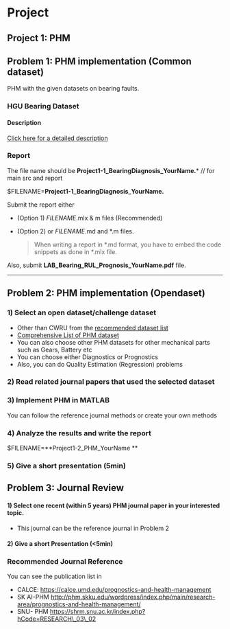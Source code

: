 # Project

## Project 1: PHM

## Problem 1: PHM implementation (Common dataset)

PHM with the given datasets on bearing faults.

### HGU Bearing Dataset

#### Description

[Click here for a detailed description](https://github.com/ykkimhgu/digitaltwinNautomation-src/blob/main/HGU%20Bearing%20Dataset%20Description.md)

### Report

The file name should be **Project1-1\_BearingDiagnosis\_YourName.**\* // for main src and report

$FILENAME=**Project1-1\_BearingDiagnosis\_YourName.**

Submit the report either

* (Option 1) $FILENAME$.mlx & m files (Recommended)
*   (Option 2) or $FILENAME$.md and \*.m files.

    > When writing a report in \*.md format, you have to embed the code snippets as done in \*.mlx file.

Also, submit **LAB\_Bearing\_RUL\_Prognosis\_YourName.pdf** file.

***

## Problem 2: PHM implementation (Opendaset)

### 1) Select an open dataset/challenge dataset

* Other than CWRU from the [recommended dataset list](https://ykkim.gitbook.io/wiki/industrial-ai/phm-dataset)
* [Comprehensive List of PHM dataset](https://github.com/ykkimhgu/digitaltwinNautomation-src/blob/main/PHM%20Dataset%20list%20journal.pdf)
* You can also choose other PHM datasets for other mechanical parts such as Gears, Battery etc
* You can choose either Diagnostics or Prognostics
* Also, you can do Quality Estimation (Regression) problems

### 2) Read related journal papers that used the selected dataset

### 3) Implement PHM in MATLAB

You can follow the reference journal methods or create your own methods

### 4) Analyze the results and write the report

$FILENAME=\*\*Project1-2\_PHM\_YourName \*\*

### 5) Give a short presentation (5min)

## Problem 3: Journal Review

#### 1) Select one recent (within 5 years) PHM journal paper in your interested topic.

* This journal can be the reference journal in Problem 2

#### 2) Give a short Presentation (<5min)

### Recommended Journal Reference

You can see the publication list in

* CALCE: https://calce.umd.edu/prognostics-and-health-management
* SK AI-PHM http://phm.skku.edu/wordpress/index.php/main/research-area/prognostics-and-health-management/
* SNU- PHM https://shrm.snu.ac.kr/index.php?hCode=RESEARCH\_03\_02
